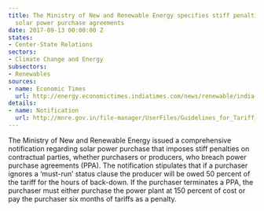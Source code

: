 ```yaml
---
title: The Ministry of New and Renewable Energy specifies stiff penalties for breaching
  solar power purchase agreements
date: 2017-09-13 00:00:00 Z
states:
- Center-State Relations
sectors:
- Climate Change and Energy
subsectors:
- Renewables
sources:
- name: Economic Times
  url: http://energy.economictimes.indiatimes.com/news/renewable/india-bars-states-from-independently-exiting-modifying-solar-projects/60301357
details:
- name: Notification
  url: http://mnre.gov.in/file-manager/UserFiles/Guidelines_for_Tariff_Based_Competitive_Bidding_Process.pdf
---
```


The Ministry of New and Renewable Energy issued a comprehensive notification regarding solar power purchase that imposes stiff penalties on contractual parties, whether purchasers or producers, who breach power purchase agreements (PPA). The notification stipulates that if a purchaser ignores a ‘must-run’ status clause the producer will be owed 50 percent of the tariff for the hours of back-down. If the purchaser terminates a PPA, the purchaser must either purchase the power plant at 150 percent of cost or pay the purchaser six months of tariffs as a penalty.
